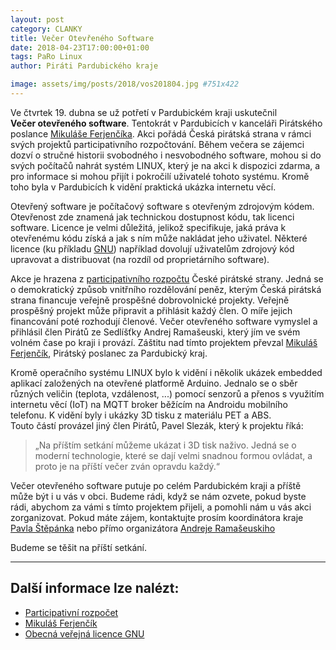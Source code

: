 ```yaml
---
layout: post
category: CLANKY
title: Večer Otevřeného Software 
date: 2018-04-23T17:00:00+01:00  
tags: PaRo Linux
author: Piráti Pardubického kraje

image: assets/img/posts/2018/vos201804.jpg #751x422
---
```

Ve čtvrtek 19. dubna se už potřetí v Pardubickém kraji 
uskutečnil **Večer&nbsp;otevřeného&nbsp;software**. Tentokrát v Pardubicích 
v kanceláři Pirátského poslance [Mikuláše Ferjenčíka][2]. Akci pořádá 
Česká pirátská strana v rámci svých projektů participativního rozpočtování. 
Během večera se zájemci dozví o stručné historii svobodného 
i nesvobodného software, mohou si do svých počítačů nahrát systém LINUX, 
který je na akci k dispozici zdarma, a pro informace si mohou přijít 
i pokročilí uživatelé tohoto systému. Kromě toho byla v Pardubicích 
k vidění praktická ukázka internetu věcí.

Otevřený software je počítačový software s otevřeným zdrojovým kódem. 
Otevřenost zde znamená jak technickou dostupnost kódu, tak licenci software. 
Licence je velmi důležitá, jelikož specifikuje, jaká práva k otevřenému kódu 
získá a jak s ním může nakládat jeho uživatel. Některé licence (ku příkladu [GNU][3]) 
například dovolují uživatelům zdrojový kód upravovat a distribuovat 
(na rozdíl od proprietárního software).

Akce je hrazena z [participativního rozpočtu][1] České pirátské strany. 
Jedná se o demokratický způsob vnitřního rozdělování peněz, kterým Česká 
pirátská strana financuje veřejně prospěšné dobrovolnické projekty. 
Veřejně prospěšný projekt může připravit a přihlásit každý člen. 
O míře jejich financování poté rozhodují členové. Večer otevřeného software 
vymyslel a přihlásil člen Pirátů ze Sedlíšťky Andrej Ramašeuski, 
který jím ve svém volném čase po kraji i provází. Záštitu nad tímto 
projektem převzal [Mikuláš Ferjenčík][2], Pirátský poslanec za Pardubický kraj.

Kromě operačního systému LINUX bylo k vidění i několik ukázek embedded 
aplikací založených na otevřené platformě Arduino. Jednalo se o sběr 
různých veličin (teplota, vzdálenost, ...) pomocí senzorů a přenos 
s využitím internetu věcí (IoT) na MQTT broker běžícím na Androidu 
mobilního telefonu. K vidění byly i ukázky 3D tisku z materiálu PET a ABS.  
Touto částí provázel jiný člen Pirátů, Pavel Slezák, který k projektu 
říká: 
> „Na příštím setkání můžeme ukázat i 3D tisk naživo. Jedná se 
o moderní technologie, které se dají velmi snadnou formou ovládat, 
a proto je na příští večer zván opravdu každý.“

Večer otevřeného software putuje po celém Pardubickém kraji 
a příště může být i u vás v obci. Budeme rádi, když se nám ozvete, 
pokud byste rádi, abychom za vámi s tímto projektem přijeli, a pomohli 
nám u vás akci zorganizovat.  Pokud máte zájem, kontaktujte prosím 
koordinátora kraje [Pavla Štěpánka](mailto:pavel.stepanek@pirati.cz) nebo 
přímo organizátora [Andreje Ramašeuskiho](mailto:andrej.ramaseuski@pirati.cz)

Budeme se těšit na příští setkání.


-------------


Další informace lze nalézt:
---------------------
* [Participativní rozpočet][1]
* [Mikuláš Ferjenčík][2]
* [Obecná veřejná licence GNU][3]

[1]: https://wiki.pirati.cz/fo/rozpocty/participativni/start 
[2]: https://www.pirati.cz/lide/mikulas-ferjencik/ 
[3]: http://www.gnugpl.cz/


